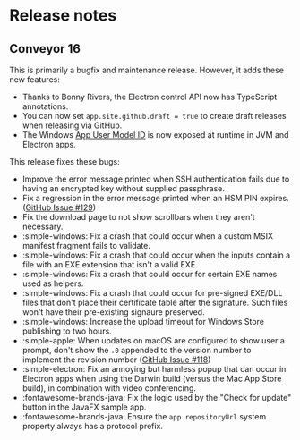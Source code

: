 # Release notes

## Conveyor 16

This is primarily a bugfix and maintenance release. However, it adds these new features:

* Thanks to Bonny Rivers, the Electron control API now has TypeScript annotations.
* You can now set `app.site.github.draft = true` to create draft releases when releasing via GitHub.
* The Windows [App User Model ID](configs/os-integration.md#windows-appusermodelid-aumid) is now exposed at runtime in JVM and Electron apps.

This release fixes these bugs:

* Improve the error message printed when SSH authentication fails due to having an encrypted key without supplied passphrase.
* Fix a regression in the error message printed when an HSM PIN expires. ([GitHub Issue #129](https://github.com/hydraulic-software/conveyor/issues/129))
* Fix the download page to not show scrollbars when they aren't necessary.
* :simple-windows: Fix a crash that could occur when a custom MSIX manifest fragment fails to validate.
* :simple-windows: Fix a crash that could occur when the inputs contain a file with an EXE extension that isn't a valid EXE.
* :simple-windows: Fix a crash that could occur for certain EXE names used as helpers.
* :simple-windows: Fix a crash that could occur for pre-signed EXE/DLL files that don't place their certificate table after the signature. Such files won't have their pre-existing signaure preserved.   
* :simple-windows: Increase the upload timeout for Windows Store publishing to two hours.
* :simple-apple: When updates on macOS are configured to show user a prompt, don't show the `.0` appended to the version number to implement the revision number  ([GitHub Issue #118](https://github.com/hydraulic-software/conveyor/issues/118))
* :simple-electron: Fix an annoying but harmless popup that can occur in Electron apps when using the Darwin build (versus the Mac App Store build), in combination with video conferencing.
* :fontawesome-brands-java: Fix the logic used by the "Check for update" button in the JavaFX sample app.
* :fontawesome-brands-java: Ensure the `app.repositoryUrl` system property always has a protocol prefix. 
